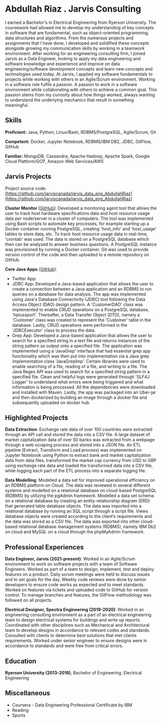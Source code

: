 # Abdullah Riaz . Jarvis Consulting

I earned a Bachelor's in Electrical Engineering from Ryerson University. The coursework had allowed me to develop my understanding of key concepts in software that are fundamental, such as object-oriented programming, data structures and algorithms. From the numerous projects and assignments that I have done, I developed and solidified these concepts alongside growing my communication skills by working in a teamwork environment. After working for an engineering consulting firm, I joined Jarvis as a Data Engineer, looking to apply my data engineering and software knowledge and experience and improve on data engineering/software development concepts and learn new concepts and technologies used today. At Jarvis, I applied my software fundamentals to projects while working with others in an Agile/Scrum environment. Working in a software role fulfils a passion. A passion to work in a software environment while collaborating with others to achieve a common goal. This passion stems from my curiosity about how things worked, always wanting to understand the underlying mechanics that result in something meaningful.

## Skills

**Proficient:** Java, Python, Linux/Bash, RDBMS/PostgreSQL, Agile/Scrum, Git

**Competent:** Docker, Jupyter Notebook, RDBMS/IBM DB2, JDBC, GitFlow, GitHub

**Familiar:** MongoDB, Cassandra, Apache Hadoop, Apache Spark, Google Cloud Platform/GCP, Amazon Web Services/AWS

## Jarvis Projects

Project source code: [https://github.com/jarviscanada/jarvis_data_eng_AbdullahRiaz](https://github.com/jarviscanada/jarvis_data_eng_AbdullahRiaz)


**Cluster Monitor** [[GitHub](https://github.com/jarviscanada/jarvis_data_eng_AbdullahRiaz/tree/master/linux_sql)]: Developed a monitoring agent tool that allows the user to track host hardware specifications data and host resource usage data per node/server in a cluster of computers. The tool was implemented using Bash scripts to automate key processes, for example starting up a Docker container running PostgreSQL, creating 'host_info' and 'host_usage' tables to store data, etc. To track host resource usage data in real-time, 'crontab' was used. The data is stored on a PostgreSQL database which then can be analyzed to answer business questions. A PostgreSQL instance was provisioned by running a Docker container. Git was used to provide version control of the code and then uploaded to a remote repository on GitHub.

**Core Java Apps** [[GitHub](https://github.com/jarviscanada/jarvis_data_eng_AbdullahRiaz/tree/master/core_java)]:
      
  - Twitter App: 
  - JDBC App: Developed a Java-based application that allows the user to create a connection between a Java application and an RDBMS to run queries on a database for data analysis. The app was implemented using Java's Database Connectivity (JDBC) tool following the Data Access Object (DAO) design pattern. A 'CustomerDAO' class was implemented to enable CRUD operations on a PostgreSQL database, 'hplussport'. Thereafter, a Data Transfer Object (DTO), namely a 'Customer' class was created to represent the 'Customer' table in the database. Lastly, CRUD operations were performed in the 'JDBCExecutor' class to process the data.
  - Grep App: Developed a Java-based application that allows the user to search for a specified string in a text file and returns instances of the string pattern as output onto a specified file. The application was implemented using a 'JavaGrep' interface that had essential grep app functionality which was then put into implementation via a Java grep implementation class 'JavaGrepImp'. Certain libraries were used to enable searching of a file, reading of a file, and writing to a file. The Java Regex API was used to search for a specified string pattern in a specified file. Clean and helpful logs were generated through 'SLF4J Logger' to understand what errors were being triggered and what information is being processed. All the dependencies were downloaded and installed with Maven. Lastly, the app was packaged into an Uber-jar and then dockerized by building an image through a docker file and subsequently uploaded on docker hub.


## Highlighted Projects
**Data Extraction**: Exchange rate data of over 100 countries were extracted through an API call and stored the data into a CSV file. A large dataset of market capitalization data of over 50 banks was extracted from a webpage through a web scraping process and stored into a JSON file. An ETL pipeline (Extract, Transform and Load process) was implemented on Jupyter Notebook using Python to extract bank and market capitalization data from data files, transformed the market cap currency from USD to GBP using exchange rate data and loaded the transformed data into a CSV file, while logging each part of the ETL process into a separate logging file.

**Data Modelling**: Modelled a data set for improved operational efficiency on an RDBMS platform on Cloud. The data was reviewed in several different systems and modelled on a relational database on cloud-based PostgreSQL (RDBMS) by utilizing the pgAdmin framework. Modelled a data set schema on a relational database by creating an entity-relationship diagram (ERD) that generated table database objects. The data was imported into a relational database by running an SQL script through a script file. Views database objects were created according to the client’s requirements and the data was stored as a CSV file. The data was exported into other cloud-based relational database management systems (RDBMS), namely IBM Db2 on cloud and MySQL on a cloud through the phpMyAdmin framework.


## Professional Experiences

**Data Engineer, Jarvis (2021-present)**: Worked in an Agile/Scrum environment to work on software projects with a team of Software Engineers. Worked as part of a team to design, implement, test and deploy features on a product. Daily scrum meetings were held to discuss issues and to set goals for the day. Weekly code reviews were done by senior developers to ensure code works as expected and to meet standards. Worked on features via tickets and uploaded code to GitHub for version control. To manage branches and features, the GitFlow methodology was followed on all projects.

**Electrical Designer, Spectra Engineering (2019-2020)**: Worked in an engineering consulting environment as a part of an electrical engineering team to design electrical systems for buildings and write up reports. Coordinated with other disciplines such as Mechanical and Architectural team to develop designs in accordance to relevant codes and standards. Consulted with clients to determine best solutions that met clients requirements. Worked under senior engineer to ensure designs were in accordance to standards and were free from critical errors.


## Education
**Ryerson University (2013-2018)**, Bachelor of Engineering, Electrical Engineering


## Miscellaneous
- Coursera - Data Engineering Professional Certificate by IBM
- Reading
- Sports